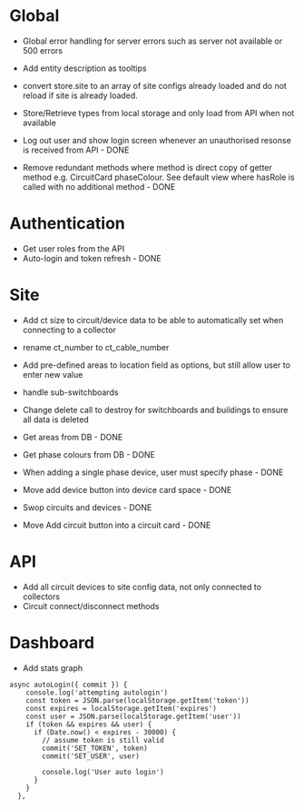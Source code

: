 # Global

- Global error handling for server errors such as server not available or 500 errors
- Add entity description as tooltips
- convert store.site to an array of site configs already loaded and do not reload if site is already loaded.
- Store/Retrieve types from local storage and only load from API when not available

- Log out user and show login screen whenever an unauthorised resonse is received from API - DONE
- Remove redundant methods where method is direct copy of getter method e.g. CircuitCard phaseColour. See default view where hasRole is called with no additional method - DONE

# Authentication

- Get user roles from the API
- Auto-login and token refresh - DONE

# Site

- Add ct size to circuit/device data to be able to automatically set when connecting to a collector
- rename ct_number to ct_cable_number
- Add pre-defined areas to location field as options, but still allow user to enter new value
- handle sub-switchboards
- Change delete call to destroy for switchboards and buildings to ensure all data is deleted

- Get areas from DB - DONE
- Get phase colours from DB - DONE
- When adding a single phase device, user must specify phase - DONE
- Move add device button into device card space - DONE
- Swop circuits and devices - DONE
- Move Add circuit button into a circuit card - DONE

# API

- Add all circuit devices to site config data, not only connected to collectors
- Circuit connect/disconnect methods

# Dashboard

- Add stats graph

```
async autoLogin({ commit }) {
    console.log('attempting autologin')
    const token = JSON.parse(localStorage.getItem('token'))
    const expires = localStorage.getItem('expires')
    const user = JSON.parse(localStorage.getItem('user'))
    if (token && expires && user) {
      if (Date.now() < expires - 30000) {
        // assume token is still valid
        commit('SET_TOKEN', token)
        commit('SET_USER', user)

        console.log('User auto login')
      }
    }
  },
```
